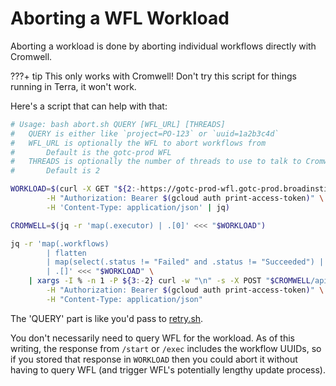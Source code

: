 # Aborting a WFL Workload

Aborting a workload is done by aborting individual workflows directly with
Cromwell. 

???+ tip
    This only works with Cromwell! Don't try this script for things running in
    Terra, it won't work.

Here's a script that can help with that:

```bash
# Usage: bash abort.sh QUERY [WFL_URL] [THREADS]
#   QUERY is either like `project=PO-123` or `uuid=1a2b3c4d`
#   WFL_URL is optionally the WFL to abort workflows from
#       Default is the gotc-prod WFL
#   THREADS is optionally the number of threads to use to talk to Cromwell
#       Default is 2

WORKLOAD=$(curl -X GET "${2:-https://gotc-prod-wfl.gotc-prod.broadinstitute.org}/api/v1/workload?$1" \
        -H "Authorization: Bearer $(gcloud auth print-access-token)" \
        -H 'Content-Type: application/json' | jq)

CROMWELL=$(jq -r 'map(.executor) | .[0]' <<< "$WORKLOAD")

jq -r 'map(.workflows)
        | flatten
        | map(select(.status != "Failed" and .status != "Succeeded") | .uuid)
        | .[]' <<< "$WORKLOAD" \
    | xargs -I % -n 1 -P ${3:-2} curl -w "\n" -s -X POST "$CROMWELL/api/workflows/v1/%/abort" \
        -H "Authorization: Bearer $(gcloud auth print-access-token)" \
        -H "Content-Type: application/json"
```

The 'QUERY' part is like you'd pass to [retry.sh](./usage-retry).

You don't necessarily need to query WFL for the workload. As of this writing,
the response from `/start` or `/exec` includes the workflow UUIDs, so if you
stored that response in `WORKLOAD` then you could abort it without having
to query WFL (and trigger WFL's potentially lengthy update process).

